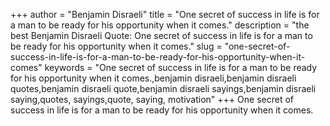 +++
author = "Benjamin Disraeli"
title = "One secret of success in life is for a man to be ready for his opportunity when it comes."
description = "the best Benjamin Disraeli Quote: One secret of success in life is for a man to be ready for his opportunity when it comes."
slug = "one-secret-of-success-in-life-is-for-a-man-to-be-ready-for-his-opportunity-when-it-comes"
keywords = "One secret of success in life is for a man to be ready for his opportunity when it comes.,benjamin disraeli,benjamin disraeli quotes,benjamin disraeli quote,benjamin disraeli sayings,benjamin disraeli saying,quotes, sayings,quote, saying, motivation"
+++
One secret of success in life is for a man to be ready for his opportunity when it comes.
